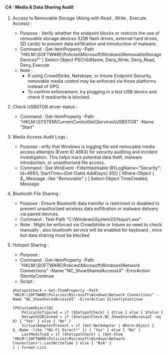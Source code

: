 #### C4 : Media & Data Sharing Audit

1. Access to Removable Storage (Along with Read , Write , Execute Access) :
   - Purpose : Verify whether the endpoint blocks or restricts the use of removable storage devices (USB flash drives, external hard drives, SD cards) to prevent data exfiltration and introduction of malware.
   - Command :  Get-ItemProperty -Path "HKLM:\SOFTWARE\Policies\Microsoft\Windows\RemovableStorageDevices\*" | Select-Object PSChildName, Deny_Write, Deny_Read, Deny_Execute
   - Note    :
      - If using CrowdStrike, Netskope, or Intune Endpoint Security, removable media control may be enforced via those platforms instead of GPO.
      - To confirm enforcement, try plugging in a test USB device and check if read/write is blocked.

2. Check USBSTOR driver status :
   - Command : Get-ItemProperty -Path "HKLM:\SYSTEM\CurrentControlSet\Services\USBSTOR" -Name "Start"

3. Media Access Audit Logs :
   - Purpose : erify that Windows is logging file and removable media access attempts (Event ID 4663) for security auditing and incident investigation. This helps track potential data theft, malware introduction, or unauthorized file access.
   - Command : Get-WinEvent -FilterHashtable @{LogName="Security"; Id=4663; StartTime=(Get-Date).AddDays(-30)} | Where-Object { $_.Message -like "*Removable*" } | Select-Object TimeCreated, Message

4. Bluetooth File Sharing :
   - Purpose : Ensure Bluetooth data transfer is restricted or disabled to prevent unauthorized wireless data exfiltration or malware delivery via paired devices.
   - Command : Test-Path "C:\Windows\System32\fsquirt.exe" 
   - Note    : Might be enforced via Crowdstrike or Intune so need to check manually , also bluetooth service will be enabled for keyboard , mice but data sharing must be blocked

5. Hotspot Sharing :
   - Purpose : 
   - Command : Get-ItemProperty -Path "HKLM:\SOFTWARE\Policies\Microsoft\Windows\Network Connections" -Name "NC_ShowSharedAccessUI" -ErrorAction SilentlyContinue
   - Script :
   ```
   $hotspotCheck = Get-ItemProperty -Path "HKLM:\SOFTWARE\Policies\Microsoft\Windows\Network Connections" -Name "NC_ShowSharedAccessUI" -ErrorAction SilentlyContinue

   [PSCustomObject]@{
       PolicyConfigured = if ($hotspotCheck) { $true } else { $false }
       HotspotUIBlocked = if ($hotspotCheck.NC_ShowSharedAccessUI -eq 0) { "Yes" } else { "No" }
       VirtualAdapterPresent = if (Get-NetAdapter | Where-Object { $_.Name -like "*Wi-Fi Direct*" }) { "Yes" } else { "No" }
       LastModified = if ($hotspotCheck) { (Get-Item "HKLM:\SOFTWARE\Policies\Microsoft\Windows\Network Connections").LastWriteTime } else { "N/A" }
   } | Format-List
   ```


